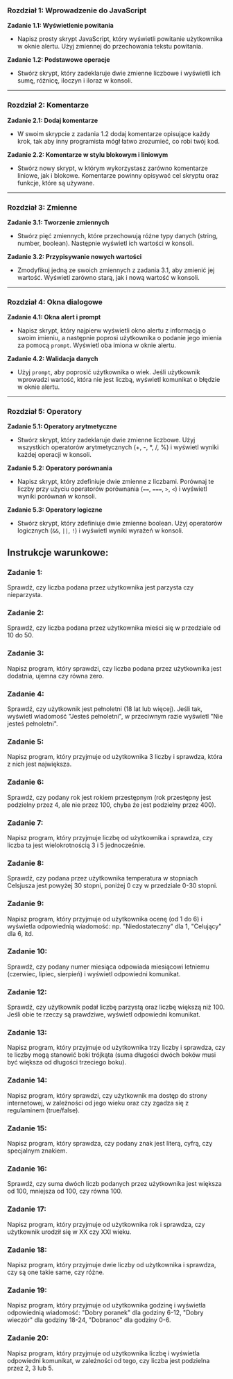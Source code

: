 ### Rozdział 1: Wprowadzenie do JavaScript

**Zadanie 1.1: Wyświetlenie powitania**

- Napisz prosty skrypt JavaScript, który wyświetli powitanie użytkownika w oknie alertu. Użyj zmiennej do przechowania tekstu powitania.

**Zadanie 1.2: Podstawowe operacje**

- Stwórz skrypt, który zadeklaruje dwie zmienne liczbowe i wyświetli ich sumę, różnicę, iloczyn i iloraz w konsoli.

---

### Rozdział 2: Komentarze

**Zadanie 2.1: Dodaj komentarze**

- W swoim skrypcie z zadania 1.2 dodaj komentarze opisujące każdy krok, tak aby inny programista mógł łatwo zrozumieć, co robi twój kod.

**Zadanie 2.2: Komentarze w stylu blokowym i liniowym**

- Stwórz nowy skrypt, w którym wykorzystasz zarówno komentarze liniowe, jak i blokowe. Komentarze powinny opisywać cel skryptu oraz funkcje, które są używane.

---

### Rozdział 3: Zmienne

**Zadanie 3.1: Tworzenie zmiennych**

- Stwórz pięć zmiennych, które przechowują różne typy danych (string, number, boolean). Następnie wyświetl ich wartości w konsoli.

**Zadanie 3.2: Przypisywanie nowych wartości**

- Zmodyfikuj jedną ze swoich zmiennych z zadania 3.1, aby zmienić jej wartość. Wyświetl zarówno starą, jak i nową wartość w konsoli.

---

### Rozdział 4: Okna dialogowe

**Zadanie 4.1: Okna alert i prompt**

- Napisz skrypt, który najpierw wyświetli okno alertu z informacją o swoim imieniu, a następnie poprosi użytkownika o podanie jego imienia za pomocą `prompt`. Wyświetl oba imiona w oknie alertu.

**Zadanie 4.2: Walidacja danych**

- Użyj `prompt`, aby poprosić użytkownika o wiek. Jeśli użytkownik wprowadzi wartość, która nie jest liczbą, wyświetl komunikat o błędzie w oknie alertu.

---

### Rozdział 5: Operatory

**Zadanie 5.1: Operatory arytmetyczne**

- Stwórz skrypt, który zadeklaruje dwie zmienne liczbowe. Użyj wszystkich operatorów arytmetycznych (+, -, \*, /, %) i wyświetl wyniki każdej operacji w konsoli.

**Zadanie 5.2: Operatory porównania**

- Napisz skrypt, który zdefiniuje dwie zmienne z liczbami. Porównaj te liczby przy użyciu operatorów porównania (`==`, `===`, `>`, `<`) i wyświetl wyniki porównań w konsoli.

**Zadanie 5.3: Operatory logiczne**

- Stwórz skrypt, który zdefiniuje dwie zmienne boolean. Użyj operatorów logicznych (`&&`, `||`, `!`) i wyświetl wyniki wyrażeń w konsoli.

## Instrukcje warunkowe:

### Zadanie 1:

Sprawdź, czy liczba podana przez użytkownika jest parzysta czy nieparzysta.

### Zadanie 2:

Sprawdź, czy liczba podana przez użytkownika mieści się w przedziale od 10 do 50.

### Zadanie 3:

Napisz program, który sprawdzi, czy liczba podana przez użytkownika jest dodatnia, ujemna czy równa zero.

### Zadanie 4:

Sprawdź, czy użytkownik jest pełnoletni (18 lat lub więcej). Jeśli tak, wyświetl wiadomość "Jesteś pełnoletni", w przeciwnym razie wyświetl "Nie jesteś pełnoletni".

### Zadanie 5:

Napisz program, który przyjmuje od użytkownika 3 liczby i sprawdza, która z nich jest największa.

### Zadanie 6:

Sprawdź, czy podany rok jest rokiem przestępnym (rok przestępny jest podzielny przez 4, ale nie przez 100, chyba że jest podzielny przez 400).

### Zadanie 7:

Napisz program, który przyjmuje liczbę od użytkownika i sprawdza, czy liczba ta jest wielokrotnością 3 i 5 jednocześnie.

### Zadanie 8:

Sprawdź, czy podana przez użytkownika temperatura w stopniach Celsjusza jest powyżej 30 stopni, poniżej 0 czy w przedziale 0-30 stopni.

### Zadanie 9:

Napisz program, który przyjmuje od użytkownika ocenę (od 1 do 6) i wyświetla odpowiednią wiadomość: np. "Niedostateczny" dla 1, "Celujący" dla 6, itd.

### Zadanie 10:

Sprawdź, czy podany numer miesiąca odpowiada miesiącowi letniemu (czerwiec, lipiec, sierpień) i wyświetl odpowiedni komunikat.

### Zadanie 12:

Sprawdź, czy użytkownik podał liczbę parzystą oraz liczbę większą niż 100. Jeśli obie te rzeczy są prawdziwe, wyświetl odpowiedni komunikat.

### Zadanie 13:

Napisz program, który przyjmuje od użytkownika trzy liczby i sprawdza, czy te liczby mogą stanowić boki trójkąta (suma długości dwóch boków musi być większa od długości trzeciego boku).

### Zadanie 14:

Napisz program, który sprawdzi, czy użytkownik ma dostęp do strony internetowej, w zależności od jego wieku oraz czy zgadza się z regulaminem (true/false).

### Zadanie 15:

Napisz program, który sprawdza, czy podany znak jest literą, cyfrą, czy specjalnym znakiem.

### Zadanie 16:

Sprawdź, czy suma dwóch liczb podanych przez użytkownika jest większa od 100, mniejsza od 100, czy równa 100.

### Zadanie 17:

Napisz program, który przyjmuje od użytkownika rok i sprawdza, czy użytkownik urodził się w XX czy XXI wieku.

### Zadanie 18:

Napisz program, który przyjmuje dwie liczby od użytkownika i sprawdza, czy są one takie same, czy różne.

### Zadanie 19:

Napisz program, który przyjmuje od użytkownika godzinę i wyświetla odpowiednią wiadomość: "Dobry poranek" dla godziny 6-12, "Dobry wieczór" dla godziny 18-24, "Dobranoc" dla godziny 0-6.

### Zadanie 20:

Napisz program, który przyjmuje od użytkownika liczbę i wyświetla odpowiedni komunikat, w zależności od tego, czy liczba jest podzielna przez 2, 3 lub 5.
